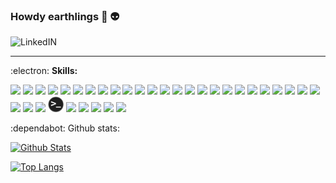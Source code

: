 ### Howdy earthlings :vulcan_salute: :alien:

<a target="_blank" href="https://www.linkedin.com/in/pfsuarez">
  <img align="left" alt="LinkedIN" height="30" src="https://cdn.jsdelivr.net/gh/devicons/devicon/icons/linkedin/linkedin-original.svg" />
</a>
<br/>

----

:electron: **Skills:**  

<code><img height="25" src="https://cdn.jsdelivr.net/gh/devicons/devicon/icons/html5/html5-original.svg"></code>
<code><img height="25" src="https://cdn.jsdelivr.net/gh/devicons/devicon/icons/css3/css3-original.svg"></code>
<code><img height="25" src="https://cdn.jsdelivr.net/gh/devicons/devicon/icons/sass/sass-original.svg"></code>
<code><img height="25" src="https://cdn.jsdelivr.net/gh/devicons/devicon/icons/javascript/javascript-original.svg"></code>
<code><img height="25" src="https://cdn.jsdelivr.net/gh/devicons/devicon/icons/chrome/chrome-original.svg" /></code>
<code><img height="25" src="https://cdn.jsdelivr.net/gh/devicons/devicon/icons/angular/angular-original.svg" /></code>
<code><img height="25" src="https://cdn.jsdelivr.net/gh/devicons/devicon/icons/rxjs/rxjs-original.svg" /></code>
<code><img height="25" src="https://cdn.jsdelivr.net/gh/devicons/devicon/icons/jest/jest-plain.svg" /></code>
<code><img height="25" src="https://cdn.jsdelivr.net/gh/devicons/devicon/icons/typescript/typescript-original.svg"></code>
<code><img height="25" src="https://cdn.jsdelivr.net/gh/devicons/devicon/icons/npm/npm-original.svg"></code>
<code><img height="25" src="https://cdn.jsdelivr.net/gh/devicons/devicon/icons/csharp/csharp-original.svg"></code>
<code><img height="25" src="https://cdn.jsdelivr.net/gh/devicons/devicon/icons/dotnetcore/dotnetcore-original.svg"></code>
<code><img height="25" src="https://cdn.jsdelivr.net/gh/devicons/devicon/icons/entityframeworkcore/entityframeworkcore-original.svg"></code>
<code><img height="25" src="https://cdn.jsdelivr.net/gh/devicons/devicon/icons/rabbitmq/rabbitmq-original.svg"></code>
<code><img height="25" src="https://cdn.jsdelivr.net/gh/devicons/devicon/icons/swagger/swagger-original.svg"></code>
<code><img height="25" src="https://cdn.jsdelivr.net/gh/devicons/devicon/icons/blazor/blazor-original.svg"></code>
<code><img height="25" src="https://cdn.jsdelivr.net/gh/devicons/devicon/icons/nuget/nuget-original.svg"></code>
<code><img height="25" src="https://cdn.jsdelivr.net/gh/devicons/devicon/icons/microsoftsqlserver/microsoftsqlserver-original-wordmark.svg"></code>
<code><img height="25" src="https://cdn.jsdelivr.net/gh/devicons/devicon/icons/oracle/oracle-original.svg"></code>
<code><img height="25" src="https://cdn.jsdelivr.net/gh/devicons/devicon/icons/sqlite/sqlite-original.svg"></code>
<code><img height="25" src="https://cdn.jsdelivr.net/gh/devicons/devicon/icons/vscode/vscode-original.svg"></code>
<code><img height="25" src="https://cdn.jsdelivr.net/gh/devicons/devicon/icons/visualstudio/visualstudio-original.svg"></code>
<code><img height="25" src="https://cdn.jsdelivr.net/gh/devicons/devicon/icons/azure/azure-original.svg"></code>
<code><img height="25" src="https://cdn.jsdelivr.net/gh/devicons/devicon/icons/amazonwebservices/amazonwebservices-original-wordmark.svg"></code>
<code><img height="25" src="https://cdn.jsdelivr.net/gh/devicons/devicon/icons/docker/docker-original.svg"></code>
<code><img height="25" src="https://cdn.jsdelivr.net/gh/devicons/devicon/icons/kubernetes/kubernetes-plain.svg"></code>
<code><img height="25" src="https://cdn.jsdelivr.net/gh/devicons/devicon/icons/git/git-original.svg"></code>
<code><img height="25" src="https://cdn.jsdelivr.net/gh/devicons/devicon/icons/github/github-original.svg"></code>
<code><img height="25" src="https://raw.githubusercontent.com/github/explore/80688e429a7d4ef2fca1e82350fe8e3517d3494d/topics/terminal/terminal.png"></code>
<code><img height="25" src="https://cdn.jsdelivr.net/gh/devicons/devicon/icons/powershell/powershell-original.svg"></code>
<code><img height="25" src="https://cdn.jsdelivr.net/gh/devicons/devicon/icons/bash/bash-original.svg"></code>
<code><img height="25" src="https://cdn.jsdelivr.net/gh/devicons/devicon/icons/python/python-original.svg"></code>
<code><img height="25" src="https://cdn.jsdelivr.net/gh/devicons/devicon/icons/linux/linux-original.svg"></code>
<code><img height="25" src="https://cdn.jsdelivr.net/gh/devicons/devicon/icons/windows11/windows11-original.svg"></code>
<br />


:dependabot: Github stats:  

<p>

[![Github Stats](https://github-readme-stats.vercel.app/api?username=pfsuarez&show_icons=true)](https://github.com/pfsuarez/)
    
[![Top Langs](https://github-readme-stats.vercel.app/api/top-langs/?username=pfsuarez&layout=compact&langs_count=12)](https://github.com/pfsuarez/)

</p>
<!--
**pfsuarez/pfsuarez** is a ✨ _special_ ✨ repository because its `README.md` (this file) appears on your GitHub profile.
Here are some ideas to get you started:
- 🔭 I’m currently working on ...
- 🌱 I’m currently learning ...
- 👯 I’m looking to collaborate on ...
- 🤔 I’m looking for help with ...
- 💬 Ask me about ...
- 📫 How to reach me: ...
- 😄 Pronouns: ...
- ⚡ Fun fact: ...
-->

